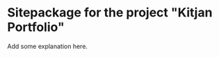 Sitepackage for the project "Kitjan Portfolio"
==============================================================

Add some explanation here.
